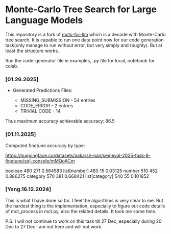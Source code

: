 # Monte-Carlo Tree Search for Large Language Models

This repository is a fork of [mcts-for-llm](https://github.com/shunzh/mcts-for-llm) which is a decode with Monte-Carlo tree search. It is capable to run one data point now for our code generation task(only manage to run without error, but very simply and roughly). But at least the structure works. 


Run the code-generator file in examples, .py file for local, notebook for colab.

### [01.26.2025]

- Generated Predictions Files: 

    - MISSING_SUBMISSION - 54 entries
    - CODE_ERROR - 2 entries
    - TRIVIAL CODE - 14 

Thus maximum accuracy achievable accuracy: 86.5 


### [01.11.2025]

Computed finetune accuracy by type: 

https://huggingface.co/datasets/aakarsh-nair/semeval-2025-task-8-finetune/sql-console/mMQoACm

boolean 480 271 0.564583
list[number] 480 15 0.03125
number 510 452 0.886275
category 570 381 0.668421
list[category] 540 55 0.101852

### [Yang.16.12.2024] 

This is what I have done so far. I feel the algorithms is very clear to me. But the hardest thing is the implementation, especially to figure out code details of mct_process in mct.py, also the related details. It took me some time.  

P.S. I will not continue to work on this task till 27 Dec, especially during 20 Dec to 27 Dec I am not here and will not work. 